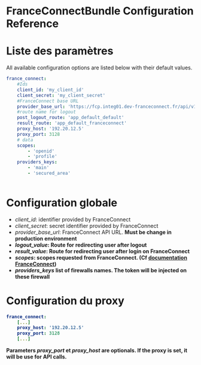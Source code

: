 FranceConnectBundle Configuration Reference
=====================================

# Liste des paramètres

All available configuration options are listed below with their default values.

``` yaml
france_connect:
    #Ids
    client_id: 'my_client_id'
    client_secret: 'my_client_secret'
    #FranceConnect base URL
    provider_base_url: 'https://fcp.integ01.dev-franceconnect.fr/api/v1/'
    #route name for logout
    post_logout_route: 'app_default_default'
    result_route: 'app_default_franceconnect'
    proxy_host: '192.20.12.5'
    proxy_port: 3128
    # data
    scopes:
        - 'openid'
        - 'profile'
    providers_keys:
        - 'main'
        - 'secured_area'
    
```

# Configuration globale
* *client_id*: identifier provided by FranceConnect
* *client_secret*: secret identifier provided by FranceConnect
* *provider_base_url*: FranceConnect API URL. <strong>Must be change in production environment </b>
* *logout_value*: Route for redirecting user after logout
* *result_value*: Route for redirecting user after login on FranceConnect
* *scopes*: scopes  requested from FranceConnect. (Cf [documentation FranceConnect](https://franceconnect.gouv.fr/fournisseur-service#identite-pivot))
* *providers_keys* list of firewalls names. The token will be injected on these firewall


# Configuration du proxy
``` yaml
france_connect:
    [...]
    proxy_host: '192.20.12.5'
    proxy_port: 3128
    [...]
```
Parameters *proxy_port* et *proxy_host* are optionals.
If the proxy is set, it will be use for API calls.

